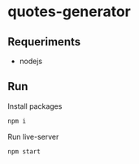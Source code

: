 # quotes-generator
## Requeriments
- nodejs
## Run
Install packages
```sh
npm i
```
Run live-server
```sh
npm start
```
